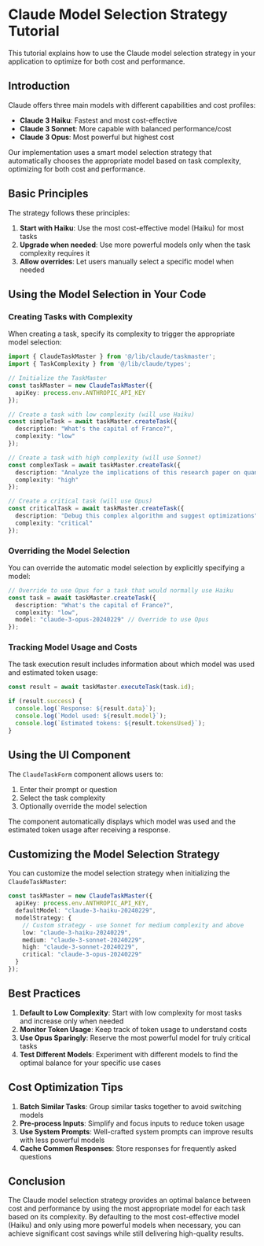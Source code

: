 # Claude Model Selection Strategy Tutorial

This tutorial explains how to use the Claude model selection strategy in your application to optimize for both cost and performance.

## Introduction

Claude offers three main models with different capabilities and cost profiles:

- **Claude 3 Haiku**: Fastest and most cost-effective
- **Claude 3 Sonnet**: More capable with balanced performance/cost
- **Claude 3 Opus**: Most powerful but highest cost

Our implementation uses a smart model selection strategy that automatically chooses the appropriate model based on task complexity, optimizing for both cost and performance.

## Basic Principles

The strategy follows these principles:

1. **Start with Haiku**: Use the most cost-effective model (Haiku) for most tasks
2. **Upgrade when needed**: Use more powerful models only when the task complexity requires it
3. **Allow overrides**: Let users manually select a specific model when needed

## Using the Model Selection in Your Code

### Creating Tasks with Complexity

When creating a task, specify its complexity to trigger the appropriate model selection:

```typescript
import { ClaudeTaskMaster } from '@/lib/claude/taskmaster';
import { TaskComplexity } from '@/lib/claude/types';

// Initialize the TaskMaster
const taskMaster = new ClaudeTaskMaster({
  apiKey: process.env.ANTHROPIC_API_KEY
});

// Create a task with low complexity (will use Haiku)
const simpleTask = await taskMaster.createTask({
  description: "What's the capital of France?",
  complexity: "low"
});

// Create a task with high complexity (will use Sonnet)
const complexTask = await taskMaster.createTask({
  description: "Analyze the implications of this research paper on quantum computing",
  complexity: "high"
});

// Create a critical task (will use Opus)
const criticalTask = await taskMaster.createTask({
  description: "Debug this complex algorithm and suggest optimizations",
  complexity: "critical"
});
```

### Overriding the Model Selection

You can override the automatic model selection by explicitly specifying a model:

```typescript
// Override to use Opus for a task that would normally use Haiku
const task = await taskMaster.createTask({
  description: "What's the capital of France?",
  complexity: "low",
  model: "claude-3-opus-20240229" // Override to use Opus
});
```

### Tracking Model Usage and Costs

The task execution result includes information about which model was used and estimated token usage:

```typescript
const result = await taskMaster.executeTask(task.id);

if (result.success) {
  console.log(`Response: ${result.data}`);
  console.log(`Model used: ${result.model}`);
  console.log(`Estimated tokens: ${result.tokensUsed}`);
}
```

## Using the UI Component

The `ClaudeTaskForm` component allows users to:

1. Enter their prompt or question
2. Select the task complexity
3. Optionally override the model selection

The component automatically displays which model was used and the estimated token usage after receiving a response.

## Customizing the Model Selection Strategy

You can customize the model selection strategy when initializing the `ClaudeTaskMaster`:

```typescript
const taskMaster = new ClaudeTaskMaster({
  apiKey: process.env.ANTHROPIC_API_KEY,
  defaultModel: "claude-3-haiku-20240229",
  modelStrategy: {
    // Custom strategy - use Sonnet for medium complexity and above
    low: "claude-3-haiku-20240229",
    medium: "claude-3-sonnet-20240229",
    high: "claude-3-sonnet-20240229",
    critical: "claude-3-opus-20240229"
  }
});
```

## Best Practices

1. **Default to Low Complexity**: Start with low complexity for most tasks and increase only when needed
2. **Monitor Token Usage**: Keep track of token usage to understand costs
3. **Use Opus Sparingly**: Reserve the most powerful model for truly critical tasks
4. **Test Different Models**: Experiment with different models to find the optimal balance for your specific use cases

## Cost Optimization Tips

1. **Batch Similar Tasks**: Group similar tasks together to avoid switching models
2. **Pre-process Inputs**: Simplify and focus inputs to reduce token usage
3. **Use System Prompts**: Well-crafted system prompts can improve results with less powerful models
4. **Cache Common Responses**: Store responses for frequently asked questions

## Conclusion

The Claude model selection strategy provides an optimal balance between cost and performance by using the most appropriate model for each task based on its complexity. By defaulting to the most cost-effective model (Haiku) and only using more powerful models when necessary, you can achieve significant cost savings while still delivering high-quality results.
